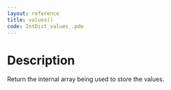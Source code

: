 ```yaml
---
layout: reference
title: values()
code: IntDict_values_.pde
---
```


# Description

Return the internal array being used to store the values.


